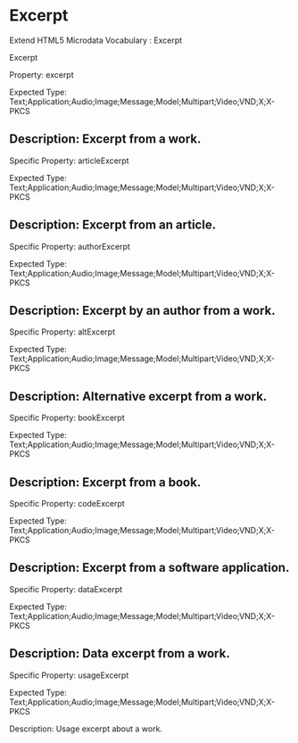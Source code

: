 # Excerpt
Extend HTML5 Microdata Vocabulary : Excerpt

Excerpt

Property: excerpt

Expected Type: Text;Application;Audio;Image;Message;Model;Multipart;Video;VND;X;X-PKCS

Description: Excerpt from a work.
---

Specific Property: articleExcerpt

Expected Type: Text;Application;Audio;Image;Message;Model;Multipart;Video;VND;X;X-PKCS

Description: Excerpt from an article.
---

Specific Property: authorExcerpt

Expected Type: Text;Application;Audio;Image;Message;Model;Multipart;Video;VND;X;X-PKCS

Description: Excerpt by an author from a work.
---

Specific Property: altExcerpt

Expected Type: Text;Application;Audio;Image;Message;Model;Multipart;Video;VND;X;X-PKCS

Description: Alternative excerpt from a work.
---

Specific Property: bookExcerpt

Expected Type: Text;Application;Audio;Image;Message;Model;Multipart;Video;VND;X;X-PKCS

Description: Excerpt from a book.
---

Specific Property: codeExcerpt

Expected Type: Text;Application;Audio;Image;Message;Model;Multipart;Video;VND;X;X-PKCS

Description: Excerpt from a software application.
---

Specific Property: dataExcerpt

Expected Type: Text;Application;Audio;Image;Message;Model;Multipart;Video;VND;X;X-PKCS

Description: Data excerpt from a work.
---

Specific Property: usageExcerpt

Expected Type: Text;Application;Audio;Image;Message;Model;Multipart;Video;VND;X;X-PKCS

Description: Usage excerpt about a work.

